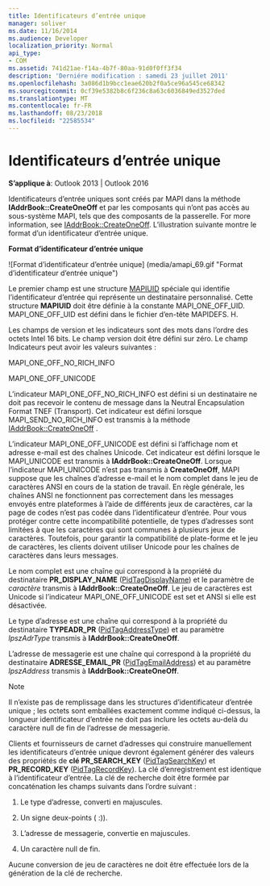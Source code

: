 ```yaml
---
title: Identificateurs d’entrée unique
manager: soliver
ms.date: 11/16/2014
ms.audience: Developer
localization_priority: Normal
api_type:
- COM
ms.assetid: 741d21ae-f14a-4b7f-80aa-91d0f0ff3f34
description: 'Derniére modification : samedi 23 juillet 2011'
ms.openlocfilehash: 3a086d1b9bcc1eae620b2f0a5ce96a545ce68342
ms.sourcegitcommit: 0cf39e5382b8c6f236c8a63c6036849ed3527ded
ms.translationtype: MT
ms.contentlocale: fr-FR
ms.lasthandoff: 08/23/2018
ms.locfileid: "22585534"
---
```

# <a name="one-off-entry-identifiers"></a>Identificateurs d’entrée unique
  
**S’applique à**: Outlook 2013 | Outlook 2016 
  
Identificateurs d’entrée uniques sont créés par MAPI dans la méthode **IAddrBook::CreateOneOff** et par les composants qui n’ont pas accès au sous-système MAPI, tels que des composants de la passerelle. For more information, see [IAddrBook::CreateOneOff](iaddrbook-createoneoff.md). L’illustration suivante montre le format d’un identificateur d’entrée unique.
  
**Format d’identificateur d’entrée unique**
  
![Format d’identificateur d’entrée unique] (media/amapi_69.gif "Format d’identificateur d’entrée unique")
  
Le premier champ est une structure [MAPIUID](mapiuid.md) spéciale qui identifie l’identificateur d’entrée qui représente un destinataire personnalisé. Cette structure **MAPIUID** doit être définie à la constante MAPI_ONE_OFF_UID. MAPI_ONE_OFF_UID est défini dans le fichier d’en-tête MAPIDEFS. H. 
  
Les champs de version et les indicateurs sont des mots dans l’ordre des octets Intel 16 bits. Le champ version doit être défini sur zéro. Le champ Indicateurs peut avoir les valeurs suivantes :
  
MAPI_ONE_OFF_NO_RICH_INFO
  
MAPI_ONE_OFF_UNICODE
  
L’indicateur MAPI_ONE_OFF_NO_RICH_INFO est défini si un destinataire ne doit pas recevoir le contenu de message dans la Neutral Encapsulation Format TNEF (Transport). Cet indicateur est défini lorsque MAPI_SEND_NO_RICH_INFO est transmis à la méthode [IAddrBook::CreateOneOff](iaddrbook-createoneoff.md) . 
  
L’indicateur MAPI_ONE_OFF_UNICODE est défini si l’affichage nom et adresse e-mail est des chaînes Unicode. Cet indicateur est défini lorsque le MAPI_UNICODE est transmis à **IAddrBook::CreateOneOff**. Lorsque l’indicateur MAPI_UNICODE n’est pas transmis à **CreateOneOff**, MAPI suppose que les chaînes d’adresse e-mail et le nom complet dans le jeu de caractères ANSI en cours de la station de travail. En règle générale, les chaînes ANSI ne fonctionnent pas correctement dans les messages envoyés entre plateformes à l’aide de différents jeux de caractères, car la page de codes n’est pas codée dans l’identificateur d’entrée. Pour vous protéger contre cette incompatibilité potentielle, de types d’adresses sont limitées à que les caractères qui sont communes à plusieurs jeux de caractères. Toutefois, pour garantir la compatibilité de plate-forme et le jeu de caractères, les clients doivent utiliser Unicode pour les chaînes de caractères dans leurs messages.
  
Le nom complet est une chaîne qui correspond à la propriété du destinataire **PR_DISPLAY_NAME** ([PidTagDisplayName](pidtagdisplayname-canonical-property.md)) et le paramètre de _caractère_ transmis à **IAddrBook::CreateOneOff**. Le jeu de caractères est Unicode si l’indicateur MAPI_ONE_OFF_UNICODE est set et ANSI si elle est désactivée. 
  
Le type d’adresse est une chaîne qui correspond à la propriété du destinataire **TYPEADR_PR** ([PidTagAddressType](pidtagaddresstype-canonical-property.md)) et au paramètre _lpszAdrType_ transmis à **IAddrBook::CreateOneOff**. 
  
L’adresse de messagerie est une chaîne qui correspond à la propriété du destinataire **ADRESSE_EMAIL_PR** ([PidTagEmailAddress](pidtagemailaddress-canonical-property.md)) et au paramètre _lpszAddress_ transmis à **IAddrBook::CreateOneOff**. 
  
> [!NOTE]
> Il n’existe pas de remplissage dans les structures d’identificateur d’entrée unique ; les octets sont emballées exactement comme indiqué ci-dessus, la longueur identificateur d’entrée ne doit pas inclure les octets au-delà du caractère null de fin de l’adresse de messagerie. 
  
Clients et fournisseurs de carnet d’adresses qui construire manuellement les identificateurs d’entrée unique devront également générer des valeurs des propriétés de **clé PR_SEARCH_KEY** ([PidTagSearchKey](pidtagsearchkey-canonical-property.md)) et **PR_RECORD_KEY** ([PidTagRecordKey](pidtagrecordkey-canonical-property.md)). La clé d’enregistrement est identique à l’identificateur d’entrée. La clé de recherche doit être formée par concaténation les champs suivants dans l’ordre suivant :
  
1. Le type d’adresse, converti en majuscules.
    
2. Un signe deux-points ( :)).
    
3. L’adresse de messagerie, convertie en majuscules.
    
4. Un caractère null de fin.
    
Aucune conversion de jeu de caractères ne doit être effectuée lors de la génération de la clé de recherche.
  

